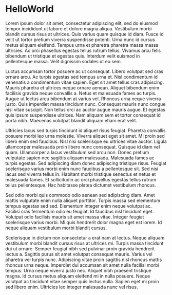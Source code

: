 # HelloWorld

Lorem ipsum dolor sit amet, consectetur adipiscing elit, sed do eiusmod tempor incididunt ut labore et dolore magna aliqua. Vestibulum morbi blandit cursus risus at ultrices. Quis varius quam quisque id diam. Fusce id velit ut tortor pretium viverra suspendisse potenti. Urna nunc id cursus metus aliquam eleifend. Tempus urna et pharetra pharetra massa massa ultricies. Ac orci phasellus egestas tellus rutrum tellus. Vivamus arcu felis bibendum ut tristique et egestas quis. Interdum velit euismod in pellentesque massa. Velit dignissim sodales ut eu sem.

Luctus accumsan tortor posuere ac ut consequat. Libero volutpat sed cras ornare arcu. Ac turpis egestas sed tempus urna et. Nisl condimentum id venenatis a condimentum vitae sapien. Eget sit amet tellus cras adipiscing. Mauris pharetra et ultrices neque ornare aenean. Aliquet bibendum enim facilisis gravida neque convallis a. Netus et malesuada fames ac turpis. Augue ut lectus arcu bibendum at varius vel. Rhoncus urna neque viverra justo. Quis imperdiet massa tincidunt nunc. Consequat mauris nunc congue nisi vitae suscipit. Non tellus orci ac auctor augue mauris augue. Et egestas quis ipsum suspendisse ultrices. Nam aliquam sem et tortor consequat id porta nibh. Maecenas volutpat blandit aliquam etiam erat velit.

Ultricies lacus sed turpis tincidunt id aliquet risus feugiat. Pharetra convallis posuere morbi leo urna molestie. Viverra aliquet eget sit amet. Mi proin sed libero enim sed faucibus. Nisl nisi scelerisque eu ultrices vitae auctor. Ligula ullamcorper malesuada proin libero nunc consequat. Quisque id diam vel quam. Ullamcorper a lacus vestibulum sed arcu non. Donec pretium vulputate sapien nec sagittis aliquam malesuada. Malesuada fames ac turpis egestas. Sed adipiscing diam donec adipiscing tristique risus. Feugiat scelerisque varius morbi enim nunc faucibus a pellentesque sit. Sed nisi lacus sed viverra tellus in. Habitant morbi tristique senectus et netus et malesuada fames. Et sollicitudin ac orci phasellus egestas tellus rutrum tellus pellentesque. Hac habitasse platea dictumst vestibulum rhoncus.

Sed odio morbi quis commodo odio aenean sed adipiscing diam. Amet mattis vulputate enim nulla aliquet porttitor. Turpis massa sed elementum tempus egestas sed sed. Elementum integer enim neque volutpat ac. Facilisi cras fermentum odio eu feugiat. Id faucibus nisl tincidunt eget. Volutpat odio facilisis mauris sit amet massa vitae. Integer feugiat scelerisque varius morbi. Mi quis hendrerit dolor magna eget est lorem. Id neque aliquam vestibulum morbi blandit cursus.

Scelerisque in dictum non consectetur a erat nam at lectus. Neque aliquam vestibulum morbi blandit cursus risus at ultrices mi. Turpis massa tincidunt dui ut ornare. Semper feugiat nibh sed pulvinar proin gravida hendrerit lectus a. Sagittis purus sit amet volutpat consequat mauris. Varius vel pharetra vel turpis nunc. Adipiscing vitae proin sagittis nisl rhoncus mattis rhoncus urna neque. Imperdiet dui accumsan sit amet nulla facilisi morbi tempus. Urna neque viverra justo nec. Aliquet nibh praesent tristique magna. Id cursus metus aliquam eleifend mi in nulla posuere. Neque volutpat ac tincidunt vitae semper quis lectus nulla. Sapien eget mi proin sed libero enim. Ultricies leo integer malesuada nunc vel risus.
